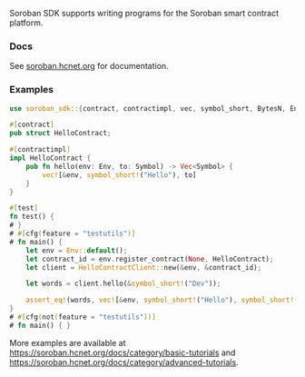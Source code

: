 Soroban SDK supports writing programs for the Soroban smart contract
platform.

### Docs

See [soroban.hcnet.org](https://soroban.hcnet.org) for documentation.

### Examples

```rust
use soroban_sdk::{contract, contractimpl, vec, symbol_short, BytesN, Env, Symbol, Vec};

#[contract]
pub struct HelloContract;

#[contractimpl]
impl HelloContract {
    pub fn hello(env: Env, to: Symbol) -> Vec<Symbol> {
        vec![&env, symbol_short!("Hello"), to]
    }
}

#[test]
fn test() {
# }
# #[cfg(feature = "testutils")]
# fn main() {
    let env = Env::default();
    let contract_id = env.register_contract(None, HelloContract);
    let client = HelloContractClient::new(&env, &contract_id);

    let words = client.hello(&symbol_short!("Dev"));

    assert_eq!(words, vec![&env, symbol_short!("Hello"), symbol_short!("Dev"),]);
}
# #[cfg(not(feature = "testutils"))]
# fn main() { }
```

More examples are available at <https://soroban.hcnet.org/docs/category/basic-tutorials>
and <https://soroban.hcnet.org/docs/category/advanced-tutorials>.
